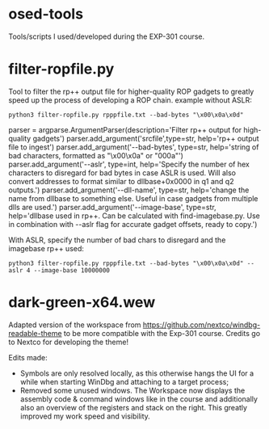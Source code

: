 # osed-tools
Tools/scripts I used/developed during the EXP-301 course.

# filter-ropfile.py
Tool to filter the rp++ output file for higher-quality ROP gadgets to greatly speed up the process of developing a ROP chain.
example without ASLR:
```
python3 filter-ropfile.py rpppfile.txt --bad-bytes "\x00\x0a\x0d"
```

parser = argparse.ArgumentParser(description='Filter rp++ output for high-quality gadgets')
    parser.add_argument('srcfile',type=str, help='rp++ output file to ingest')
    parser.add_argument('--bad-bytes', type=str, help='string of bad characters, formatted as \"\\x00\\x0a\" or \"000a\"')
    parser.add_argument('--aslr', type=int, help='Specify the number of hex characters to disregard for bad bytes in case ASLR is used. Will also convert addresses to format similar to dllbase+0x0000 in q1 and q2 outputs.')
    parser.add_argument('--dll-name', type=str, help='change the name from dllbase to something else. Useful in case gadgets from multiple dlls are used.')
    parser.add_argument('--image-base', type=str, help='dllbase used in rp++. Can be calculated with find-imagebase.py. Use in combination with --aslr flag for accurate gadget offsets, ready to copy.')


With ASLR, specify the number of bad chars to disregard and the imagebase rp++ used:
```
python3 filter-ropfile.py rpppfile.txt --bad-bytes "\x00\x0a\x0d" --aslr 4 --image-base 10000000
```

# dark-green-x64.wew
Adapted version of the workspace from https://github.com/nextco/windbg-readable-theme to be more compatible with the Exp-301 course. Credits go to Nextco for developing the theme! 

Edits made:
* Symbols are only resolved locally, as this otherwise hangs the UI for a while when starting WinDbg and attaching to a target process;
* Removed some unused windows. The Workspace now displays the assembly code & command windows like in the course and additionally also an overview of the registers and stack on the right. This greatly improved my work speed and visibility.

